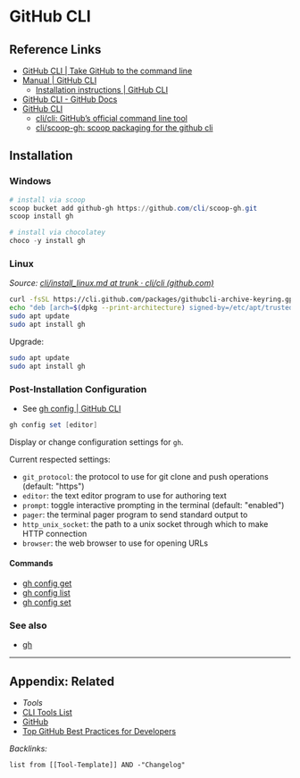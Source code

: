 # GitHub CLI

## Reference Links

* [GitHub CLI | Take GitHub to the command line](https://cli.github.com/)
* [Manual | GitHub CLI](https://cli.github.com/manual/)
  * [Installation instructions | GitHub CLI](https://cli.github.com/manual/installation)
* [GitHub CLI - GitHub Docs](https://docs.github.com/en/github-cli)
* [GitHub CLI](https://github.com/cli)
  * [cli/cli: GitHub’s official command line tool](https://github.com/cli/cli)
  * [cli/scoop-gh: scoop packaging for the github cli](https://github.com/cli/scoop-gh)

## Installation

### Windows

````powershell
# install via scoop
scoop bucket add github-gh https://github.com/cli/scoop-gh.git
scoop install gh

# install via chocolatey
choco -y install gh
````

### Linux

*Source: [cli/install_linux.md at trunk · cli/cli (github.com)](https://github.com/cli/cli/blob/trunk/docs/install_linux.md)*

````bash
curl -fsSL https://cli.github.com/packages/githubcli-archive-keyring.gpg | sudo dd of=/etc/apt/trusted.gpg.d/githubcli-archive-keyring.gpg
echo "deb [arch=$(dpkg --print-architecture) signed-by=/etc/apt/trusted.gpg.d/githubcli-archive-keyring.gpg] https://cli.github.com/packages stable main" | sudo tee /etc/apt/sources.list.d/github-cli.list > /dev/null
sudo apt update
sudo apt install gh
````

Upgrade:

````bash
sudo apt update
sudo apt install gh
````

### Post-Installation Configuration

* See [gh config | GitHub CLI](https://cli.github.com/manual/gh_config)

````powershell
gh config set [editor]
````

Display or change configuration settings for `gh`.

Current respected settings:

* `git_protocol`: the protocol to use for git clone and push operations (default: "https")
* `editor`: the text editor program to use for authoring text
* `prompt`: toggle interactive prompting in the terminal (default: "enabled")
* `pager`: the terminal pager program to send standard output to
* `http_unix_socket`: the path to a unix socket through which to make HTTP connection
* `browser`: the web browser to use for opening URLs

#### Commands

* [gh config get](https://cli.github.com/manual/gh_config_get)
* [gh config list](https://cli.github.com/manual/gh_config_list)
* [gh config set](https://cli.github.com/manual/gh_config_set)

### See also

* [gh](https://cli.github.com/manual/gh)

---

## Appendix: Related

* *Tools*
* [CLI Tools List](../../../../2-Areas/Lists/CLI%20Tools%20List.md)
* [GitHub](../Version%20Control/GitHub.md)
* [Top GitHub Best Practices for Developers](../../../Highlights/Readwise/Articles/Top%20GitHub%20Best%20Practices%20for%20Developers.md)

*Backlinks:*

````dataview
list from [[Tool-Template]] AND -"Changelog"
````
